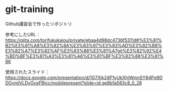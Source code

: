 # git-training
Github講習会で作ったリポジトリ

参考にしたURL：
https://qiita.com/torifukukaiou/private/ebaa4d98dc4736f5311d#%E3%81%B2%E3%81%A8%E3%82%8A%E3%83%97%E3%83%AD%E3%82%B8%E3%82%A7%E3%82%AF%E3%83%88%E3%81%A7git%E3%82%92%E4%BD%BF%E3%81%A3%E3%81%A6%E3%81%BF%E3%82%88%E3%81%86

使用されたスライド：
https://docs.google.com/presentation/d/1G7Xjk24P1yUkXhjWmnSY84Pq9DDGymlVLDyOceFBjcc/mobilepresent?slide=id.ge8b1a583c8_0_28
